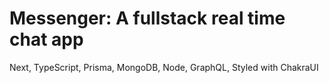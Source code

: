 # Messenger: A fullstack real time chat app

Next, TypeScript, Prisma, MongoDB, Node, GraphQL, Styled with ChakraUI